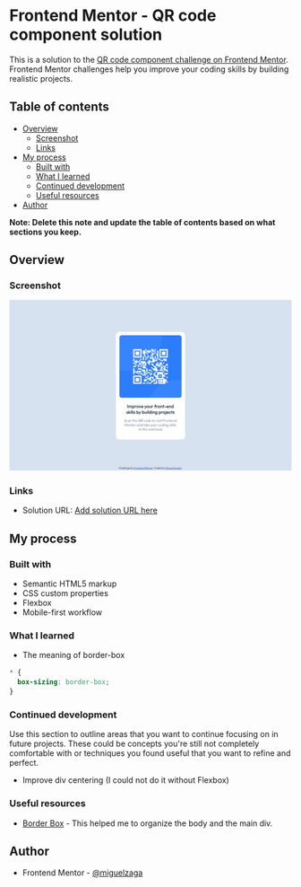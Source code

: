 # Frontend Mentor - QR code component solution

This is a solution to the [QR code component challenge on Frontend Mentor](https://www.frontendmentor.io/challenges/qr-code-component-iux_sIO_H). Frontend Mentor challenges help you improve your coding skills by building realistic projects. 

## Table of contents

- [Overview](#overview)
  - [Screenshot](#screenshot)
  - [Links](#links)
- [My process](#my-process)
  - [Built with](#built-with)
  - [What I learned](#what-i-learned)
  - [Continued development](#continued-development)
  - [Useful resources](#useful-resources)
- [Author](#author)

**Note: Delete this note and update the table of contents based on what sections you keep.**

## Overview

### Screenshot

![image](./screenshot.jpg)

### Links

- Solution URL: [Add solution URL here](https://miguelzaga.github.io/qr-code-component/)

## My process

### Built with

- Semantic HTML5 markup
- CSS custom properties
- Flexbox
- Mobile-first workflow

### What I learned

- The meaning of border-box

```css
* {
  box-sizing: border-box;
}
```

### Continued development

Use this section to outline areas that you want to continue focusing on in future projects. These could be concepts you're still not completely comfortable with or techniques you found useful that you want to refine and perfect.

- Improve div centering (I could not do it without Flexbox)

### Useful resources

- [Border Box](https://developer.mozilla.org/en-US/docs/Web/CSS/box-sizing) - This helped me to organize the body and the main div.

## Author

- Frontend Mentor - [@miguelzaga](https://www.frontendmentor.io/profile/miguelzaga)
